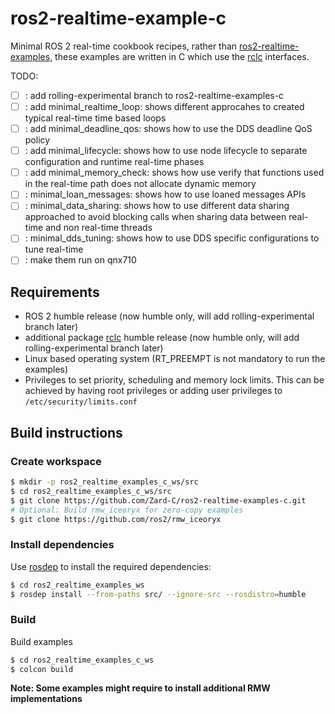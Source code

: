 # ros2-realtime-example-c

Minimal ROS 2 real-time cookbook recipes, rather than [ros2-realtime-examples](), these examples are written in C which use the [rclc](https://github.com/ros2/rclc) interfaces.


TODO:
- [ ] : add rolling-experimental branch to ros2-realtime-examples-c
- [ ] : add minimal_realtime_loop: shows different  approcahes to created typical real-time time based loops
- [ ] : add minimal_deadline_qos: shows how to use the DDS deadline QoS policy
- [ ] : add minimal_lifecycle: shows how to use node lifecycle to separate configuration and runtime
  real-time phases
- [ ] : add minimal_memory_check: shows how use verify that functions used in the real-time path
  does not allocate dynamic memory
- [ ] : minimal_loan_messages: shows how to use loaned messages APIs
- [ ] : minimal_data_sharing: shows how to use different data sharing approached to avoid
  blocking calls when sharing data between real-time and non real-time threads
- [ ] : minimal_dds_tuning: shows how to use DDS specific configurations to tune real-time
- [ ] : make them run on qnx710

## Requirements

- ROS 2 humble release (now humble only, will add rolling-experimental branch later)
- additional package [rclc](https://github.com/ros2/rclc) humble release (now humble only, will add rolling-experimental branch later)
- Linux based operating system (RT_PREEMPT is not mandatory to run the examples)
- Privileges to set priority, scheduling and memory lock limits. This can be achieved by having
 root privileges or adding user privileges to `/etc/security/limits.conf`


## Build instructions

### Create workspace

```bash
$ mkdir -p ros2_realtime_examples_c_ws/src
$ cd ros2_realtime_examples_c_ws/src
$ git clone https://github.com/Zard-C/ros2-realtime-examples-c.git
# Optional: Build rmw_iceoryx for zero-copy examples
$ git clone https://github.com/ros2/rmw_iceoryx
```

### Install dependencies 

Use [rosdep](http://wiki.ros.org/ROS/Tutorials/rosdep) to install the required dependencies:

```bash
$ cd ros2_realtime_examples_ws
$ rosdep install --from-paths src/ --ignore-src --rosdistro=humble
```

### Build

Build examples

```bash
$ cd ros2_realtime_examples_c_ws
$ colcon build
```

**Note: Some examples might require to install additional RMW implementations**

